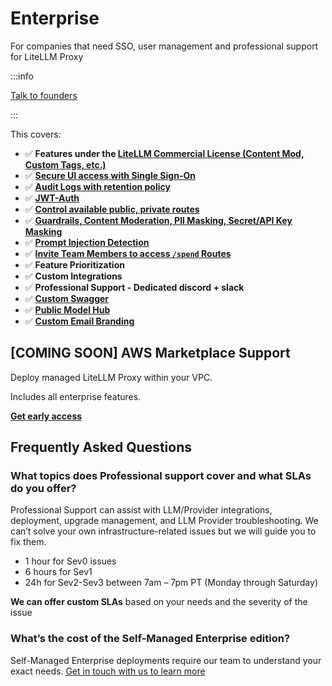 # Enterprise
For companies that need SSO, user management and professional support for LiteLLM Proxy

:::info

[Talk to founders](https://calendly.com/d/4mp-gd3-k5k/litellm-1-1-onboarding-chat)

:::

This covers: 
- ✅ **Features under the [LiteLLM Commercial License (Content Mod, Custom Tags, etc.)](https://docs.litellm.ai/docs/proxy/enterprise)**
- ✅ [**Secure UI access with Single Sign-On**](../docs/proxy/ui.md#setup-ssoauth-for-ui)
- ✅ [**Audit Logs with retention policy**](../docs/proxy/enterprise.md#audit-logs)
- ✅ [**JWT-Auth**](../docs/proxy/token_auth.md)
- ✅ [**Control available public, private routes**](../docs/proxy/enterprise.md#control-available-public-private-routes)
- ✅ [**Guardrails, Content Moderation, PII Masking, Secret/API Key Masking**](../docs/proxy/enterprise.md#prompt-injection-detection---lakeraai)
- ✅ [**Prompt Injection Detection**](../docs/proxy/enterprise.md#prompt-injection-detection---lakeraai)
- ✅ [**Invite Team Members to access `/spend` Routes**](../docs/proxy/cost_tracking#allowing-non-proxy-admins-to-access-spend-endpoints)
- ✅ **Feature Prioritization**
- ✅ **Custom Integrations**
- ✅ **Professional Support - Dedicated discord + slack**
- ✅ [**Custom Swagger**](../docs/proxy/enterprise.md#swagger-docs---custom-routes--branding)
- ✅ [**Public Model Hub**](../docs/proxy/enterprise.md#public-model-hub)
- ✅ [**Custom Email Branding**](../docs/proxy/email.md#customizing-email-branding)



## [COMING SOON] AWS Marketplace Support

Deploy managed LiteLLM Proxy within your VPC.

Includes all enterprise features.

[**Get early access**](https://calendly.com/d/4mp-gd3-k5k/litellm-1-1-onboarding-chat)

## Frequently Asked Questions

### What topics does Professional support cover and what SLAs do you offer?

Professional Support can assist with LLM/Provider integrations, deployment, upgrade management, and LLM Provider troubleshooting.  We can’t solve your own infrastructure-related issues but we will guide you to fix them.

- 1 hour for Sev0 issues
- 6 hours for Sev1
- 24h for Sev2-Sev3 between 7am – 7pm PT (Monday through Saturday)

**We can offer custom SLAs** based on your needs and the severity of the issue

### What’s the cost of the Self-Managed Enterprise edition?

Self-Managed Enterprise deployments require our team to understand your exact needs. [Get in touch with us to learn more](https://calendly.com/d/4mp-gd3-k5k/litellm-1-1-onboarding-chat)
